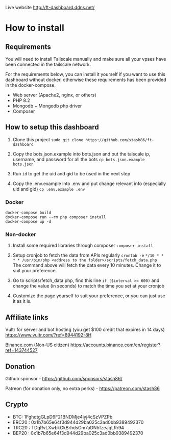 Live website http://ft-dashboard.ddns.net/

# How to install
## Requirements
You will need to install Tailscale manually and make sure all your vpses have been connected in the tailscale network.

For the requirements below, you can install it yourself if you want to use this dashboard without docker, otherwise these requirements has been provided in the docker-compose.
* Web server (Apache2, nginx, or others)
* PHP 8.2
* Mongodb + Mongodb php driver
* Composer


## How to setup this dashboard
1. Clone this project `sudo git clone https://github.com/stash86/ft-dashboard`

2. Copy the bots.json.example into bots.json and put the talscale ip, username, and password for all the bots
`cp bots.json.example bots.json`

3. Run `id` to get the uid and gid to be used in the next step

4. Copy the .env.example into .env and put change relevant info (especially uid and gid)
`cp .env.example .env`

### Docker
```
docker-compose build
docker-compose run --rm php composer install
docker-compose up -d
```

### Non-docker
1. Install some required libraries through composer
`composer install`

2. Setup cronjob to fetch the data from APIs regularly `crontab -e`
`*/10 * * * * /usr/bin/php <address to the folder>/scripts/fetch_data.php`
The command above will fetch the data every 10 minutes. Change it to suit your preference.

3. Go to scripts/fetch_data.php, find this line `if ($interval >= 600)` and change the value (in seconds) to match the time you set at your cronjob

4. Customize the page yourself to suit your preference, or you can just use it as it is.


## Affiliate links
Vultr for server and bot hosting (you get $100 credit that expires in 14 days) https://www.vultr.com/?ref=8944192-8H

Binance.com (Non-US citizen) https://accounts.binance.com/en/register?ref=143744527


## Donation
Github sponsor - https://github.com/sponsors/stash86/

Patreon (for donation only, no extra perks) - https://patreon.com/stash86

## Crypto
* BTC: 1FghqtgGLpD9F21BNDMje4iyj4cSzVPZPb
* ERC20 : 0x1b7b65e64f3d944d29ba025c3ad0bb9389492370
* TRC20 : TDqRvLXwbkCkBrhdsCm7aDNhfzeJqLRr94
* BEP20 : 0x1b7b65e64f3d944d29ba025c3ad0bb9389492370